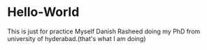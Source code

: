 # Hello-World
This is just for practice
Myself Danish Rasheed doing my PhD from university of hyderabad.(that's what I am doing)

